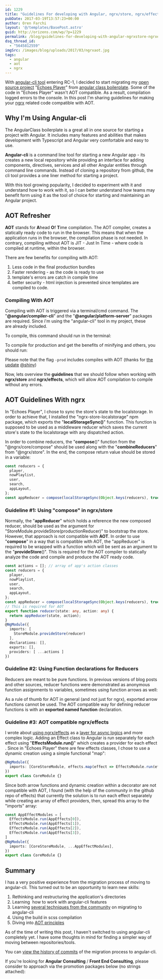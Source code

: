 ```yaml
---
id: 1229
title: "Guidelines For developing with Angular, ngrx/store, ngrx/effects & AOT"
pubDate: 2017-03-19T13:57:23+00:00
author: Oren Farchi
layout: '@/templates/BasePost.astro'
guid: http://orizens.com/wp/?p=1229
permalink: /blog/guidelines-for-developing-with-angular-ngrxstore-ngrxeffects-aot/
dsq_thread_id:
  - "5645812559"
imgSrc: /images/blog/uploads/2017/03/ngrxaot.jpg
tags:
  - angular
  - aot
  - ngrx
---
```


With [angular-cli tool](https://github.com/angular/angular-cli) entering RC-1, I decided to start migrating my [open source project](http://github.com/orizens/echoes-ng2) "[Echoes Player](http://github.orizens.io/echoes-ng2)" from [angular class boilerplate](https://github.com/AngularClass/angular2-webpack-starter/). Some of the code in "Echoes Player" wasn't AOT compatible. As a result, compilation logged errors to the console. In this post I'm sharing guidelines for making your [ngrx](http://github.com/ngrx) related code compatible with AOT.

<!--more-->

## Why I'm Using Angular-cli

The AngularClass boilerplate is a great all in one source for starting a project with Angular. It includes many features and abilities that makes development with Typescript and Angular very comfortable and easy to use.

**Angular-cli** is a command line tool for starting a new Angular app - its creates a new local repository while providing an interface for adding components, directives, services and all other Angular entities through command line commands. Instead of cloning a repository from github, the cli tool provides a one liner method for starting a project.

With this tool growing popularity, I decided to experiment with it and understand how to work with it, so I can better understand how teams may benefit form using it as the tool of choice for starting and maintaining an Angular project.

## AOT Refresher

**AOT** stands for **A**head **O**f **T**ime compilation. The AOT compiler, creates a statically ready code to run in the browser. This means that when the application runs in the browser, the compilation phase is not needed. In contrary, compiling without AOT is JIT - Just In Time - where code is compiled at runtime, within the browser.

There are few benefits for compiling with AOT:

1. Less code in the final production bundles
2. Faster rendering - as the code is ready to use
3. template's errors are catch in compile time
4. better security - html injection is prevented since templates are compiled to code.

### Compiling With AOT

Compiling with AOT is triggered via a terminal/cmd command. The "**@angular/compiler-cli**" and the "**@angular/platform-server**" packages are required. Since i'm using the "angular-cli" tool in my project, these are already included.

To compile, this command should run in the terminal:

To compile for production and get the benefits of minifying and others, you should run:

Please note that the flag `-prod` includes compiles with AOT (thanks for [the update](https://github.com/angular/angular-cli/blob/master/CHANGELOG.md#breaking-changes-3) [@shiny](https://disqus.com/by/disqus_cCRtlEGXCj/))

Now, lets overview the **guidelines** that we should follow when working with **ngrx/store** and **ngrx/effects**, which will allow AOT compilation to compile without any errors.

## AOT Guidelines With ngrx

In "Echoes Player", I chose to sync the store's state to the localstorage. In order to achieve that, I installed the "ngrx-store-localstorage" npm package, which exports the "**localStorageSync()**" function. This function is supposed to be used as a middleware reducer which saves the current store's state to the localstorage with any dispatched action.

In order to combine reducers, the "**compose**()" function from the "@ngrx/core/compose" should be used along with the "**combineReducers**" from "@ngrx/store". In the end, the compose return value should be stored in a variable:

```typescript
const reducers = {
  player,
  nowPlaylist,
  user,
  search,
  appLayout,
};
const appReducer = compose(localStorageSync(Object.keys(reducers), true), combineReducers)(reducers);
````

### Guideline #1: Using "compose" in ngrx/store

Normally, the "**appReducer**" which holds a reference the new composed reducer, should be used as the argument for "StoreModule.provideStore(productionReducer)" to bootstrap the store. However, that approach is not compatible with **AOT**. In order to use "**compose**" in a way that is compatible with AOT, the "appReducer" is required to be wrapped with a function which will be sent as an argument to the "**provideStore**()". This is required for the AOT compiler to statically analyze the code and compile and produce the AOT ready code.

```typescript
const actions = []; // array of app's action classes
const reducers = {
  player,
  nowPlaylist,
  user,
  search,
  appLayout,
};
const appReducer = compose(localStorageSync(Object.keys(reducers), true), combineReducers)(reducers);
// This is required for AOT
export function reducer(state: any, action: any) {
  return appReducer(state, action);
}
@NgModule({
  imports: [
    StoreModule.provideStore(reducer)
  ],
  declarations: [],
  exports: [],
  providers: [ ...actions ]
})
```

### Guideline #2: Using Function declarations for Reducers

Reducers are meant to be pure functions. In previous versions of blog posts and other sources, reducer functions were demonstrated as anonymous function assignments to variables, sometimes using function arrows as well:

As a rule of thumb for AOT in general (and not just for ngrx), exported arrow functions cannot be used. The AOT compatible way for defining reducer functions is with an **exported named function** declaration.

### Guideline #3: AOT compatible ngrx/effects

I wrote about [using ngrx/effects](http://orizens.com/wp/blog/angular-2-ngrxstore-ngrxeffects-intro-to-functional-approach-for-a-chain-of-actions/) as a [layer for async logics](http://orizens.com/wp/blog/angular-2-from-services-to-reactive-effects-with-ngrxeffects/) and more complex logic. Adding an Effect class to Angular is run separately for each effect using "**EffectsModule.run()**" which creates a provider for each effect . Since in "Echoes Player" there are few effects classes, I chose to use a dynamic creation using a simple functional "map":

```typescript
@NgModule({
  imports: [CoreStoreModule, effects.map(effect => EffectsModule.run(effect))],
})
export class CoreModule {}
```

Since both arrow functions and dynamic creation within a decorator are not compatible with AOT, I found (with the help of the community in the github repo of effects) that currently the solution is to run each effect separately while creating an array of effect providers, then, spread this array to the "imports" array:

```typescript
const AppEffectModules = [
  EffectsModule.run(AppEffects[0]),
  EffectsModule.run(AppEffects[1]),
  EffectsModule.run(AppEffects[2]),
  EffectsModule.run(AppEffects[3]),
]
@NgModule({
  imports: [CoreStoreModule, ...AppEffectModules],
})
export class CoreModule {}
```

## Summary

I has a very positive experience from the migration process of moving to angular-cli. This turned out to be an opportunity to learn new skills:

1. Rethinking and restructuring the application's directories
2. Learning  how to work with angular-cli features
3. Learning [several techniques from the community](https://github.com/angular/angular-cli/tree/master/docs/documentation/stories) on migrating to angular-cli
4. Using the build in scss compilation
5. Diving into [AOT principles](https://angular.io/docs/ts/latest/cookbook/aot-compiler.html)

As of the time of writing this post, I haven't switched to using angular-cli completely yet. I have some thoughts in mind for finding a simpler way of moving between repositories/tools.

You can [view the history of commits](https://github.com/orizens/echoes-ng2/commits/ng-cli) of the migration process to angular-cli.

If you're looking for **Angular Consulting** / **Front End Consulting**, please consider to approach via the promotion packages below (no strings attached):
